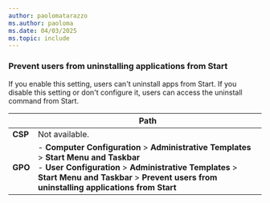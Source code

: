 ```yaml
---
author: paolomatarazzo
ms.author: paoloma
ms.date: 04/03/2025
ms.topic: include
---
```


### Prevent users from uninstalling applications from Start

If you enable this setting, users can't uninstall apps from Start. If you disable this setting or don't configure it, users can access the uninstall command from Start.

|  | Path |
|--|--|
| **CSP** | Not available. |
| **GPO** | - **Computer Configuration** > **Administrative Templates** > **Start Menu and Taskbar**<br> - **User Configuration** > **Administrative Templates** > **Start Menu and Taskbar** > **Prevent users from uninstalling applications from Start**|
